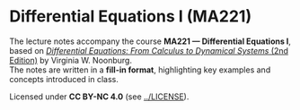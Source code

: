 # Differential Equations I (MA221)

The lecture notes accompany the course **MA221 — Differential Equations I**, based on [*Differential Equations: From Calculus to Dynamical Systems* (2nd Edition)](https://bookstore.ams.org/text-43) by Virginia W. Noonburg.  
The notes are written in a **fill-in format**, highlighting key examples and concepts introduced in class.  

Licensed under **CC BY-NC 4.0** (see [../LICENSE](../LICENSE)).
